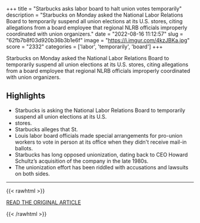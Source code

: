 +++
title = "Starbucks asks labor board to halt union votes temporarily"
description = "Starbucks on Monday asked the National Labor Relations Board to temporarily suspend all union elections at its U.S. stores, citing allegations from a board employee that regional NLRB officials improperly coordinated with union organizers."
date = "2022-08-16 11:12:57"
slug = "62fb7b8f03d920b36b3b1e6f"
image = "https://i.imgur.com/4kzJBKa.jpg"
score = "2332"
categories = ['labor', 'temporarily', 'board']
+++

Starbucks on Monday asked the National Labor Relations Board to temporarily suspend all union elections at its U.S. stores, citing allegations from a board employee that regional NLRB officials improperly coordinated with union organizers.

## Highlights

- Starbucks is asking the National Labor Relations Board to temporarily suspend all union elections at its U.S.
- stores.
- Starbucks alleges that St.
- Louis labor board officials made special arrangements for pro-union workers to vote in person at its office when they didn't receive mail-in ballots.
- Starbucks has long opposed unionization, dating back to CEO Howard Schultz’s acquisition of the company in the late 1980s.
- The unionization effort has been riddled with accusations and lawsuits on both sides.

---

{{< rawhtml >}}
  <p class="article-category">
    <a target="_blank" href="https://apnews.com/article/elections-national-labor-relations-board-0ddf8d632e1daca24d5bb70f2344f806">READ THE ORIGINAL ARTICLE</a>
  </p>
{{< /rawhtml >}}

